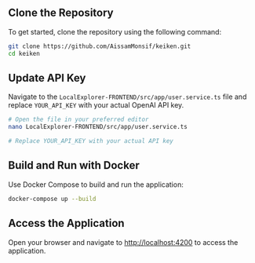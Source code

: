## Clone the Repository

To get started, clone the repository using the following command:

```sh
git clone https://github.com/AissamMonsif/keiken.git
cd keiken
```

## Update API Key

Navigate to the `LocalExplorer-FRONTEND/src/app/user.service.ts` file and replace `YOUR_API_KEY` with your actual OpenAI API key.

```sh
# Open the file in your preferred editor
nano LocalExplorer-FRONTEND/src/app/user.service.ts

# Replace YOUR_API_KEY with your actual API key
```

## Build and Run with Docker

Use Docker Compose to build and run the application:

```sh
docker-compose up --build
```

## Access the Application

Open your browser and navigate to [http://localhost:4200](http://localhost:4200) to access the application.


